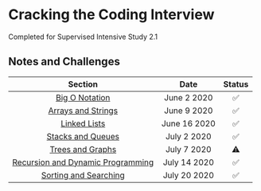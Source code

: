 # Cracking the Coding Interview
Completed for Supervised Intensive Study 2.1
## Notes and Challenges

| Section | Date | Status |
|:--------:|:----:|:------:|
| [Big O Notation](big-o-notation/readme.md) | June 2 2020 | :white_check_mark: |
| [Arrays and Strings](arrays-and-strings/readme.md) | June 9 2020 | :white_check_mark: |
| [Linked Lists](linked-lists/readme.md) | June 16 2020 | :white_check_mark: |
| [Stacks and Queues](stacks-and-queues/readme.md) | July 2 2020 | :white_check_mark: |
| [Trees and Graphs](trees-and-graphs/readme.md) | July 7 2020 | :warning: |
| [Recursion and Dynamic Programming](recursion-and-dynamic-programming/readme.md) | July 14 2020 | :white_check_mark: |
| [Sorting and Searching](sorting-and-searching/readme.md) | July 20 2020 | :white_check_mark: |
